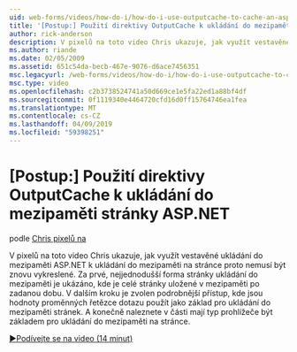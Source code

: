 ```yaml
---
uid: web-forms/videos/how-do-i/how-do-i-use-outputcache-to-cache-an-aspnet-page
title: '[Postup:] Použití direktivy OutputCache k ukládání do mezipaměti stránky ASP.NET | Dokumentace Microsoftu'
author: rick-anderson
description: V pixelů na toto video Chris ukazuje, jak využít vestavěné ukládání do mezipaměti ASP.NET k ukládání do mezipaměti na stránce proto nemusí být znovu vykreslené. První,...
ms.author: riande
ms.date: 02/05/2009
ms.assetid: 651c54da-becb-467e-9076-d6ace7456351
msc.legacyurl: /web-forms/videos/how-do-i/how-do-i-use-outputcache-to-cache-an-aspnet-page
msc.type: video
ms.openlocfilehash: c2b3738524741a50d669ce1e5fa22ed1a88bf4df
ms.sourcegitcommit: 0f1119340e4464720cfd16d0ff15764746ea1fea
ms.translationtype: MT
ms.contentlocale: cs-CZ
ms.lasthandoff: 04/09/2019
ms.locfileid: "59398251"
---
```

# <a name="how-do-i-use-outputcache-to-cache-an-aspnet-page"></a>[Postup:] Použití direktivy OutputCache k ukládání do mezipaměti stránky ASP.NET

podle [Chris pixelů na](https://twitter.com/chrispels)

V pixelů na toto video Chris ukazuje, jak využít vestavěné ukládání do mezipaměti ASP.NET k ukládání do mezipaměti na stránce proto nemusí být znovu vykreslené. Za prvé, nejjednodušší forma stránky ukládání do mezipaměti je ukázáno, kde je celé stránky uložené v mezipaměti po zadanou dobu. V dalším kroku je zvolen podrobnější přístup, kde jsou hodnoty proměnných řetězce dotazu použít jako základ pro ukládání do mezipaměti stránek. A konečně naleznete v části mají typ prohlížeče být základem pro ukládání do mezipaměti na stránce.

[&#9654;Podívejte se na video (14 minut)](https://channel9.msdn.com/Blogs/ASP-NET-Site-Videos/how-do-i-use-outputcache-to-cache-an-aspnet-page)
